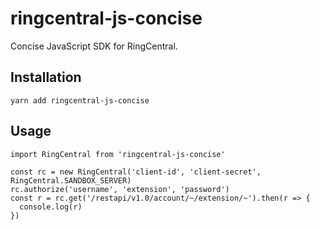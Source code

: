 # ringcentral-js-concise

Concise JavaScript SDK for RingCentral.


## Installation

```
yarn add ringcentral-js-concise
```


## Usage

```
import RingCentral from 'ringcentral-js-concise'

const rc = new RingCentral('client-id', 'client-secret', RingCentral.SANDBOX_SERVER)
rc.authorize('username', 'extension', 'password')
const r = rc.get('/restapi/v1.0/account/~/extension/~').then(r => {
  console.log(r)
})
```
